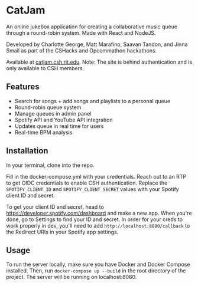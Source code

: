 # CatJam

An online jukebox application for creating a collaborative music queue through a round-robin system.
Made with React and NodeJS.

Developed by Charlotte George, Matt Marafino, Saavan Tandon, and Jinna Smail as part of the CSHacks and Opcommathon hackathons.

Available at [catjam.csh.rit.edu](catjam.csh.rit.edu). Note: The site is behind authentication and is only available to CSH members.

## Features
- Search for songs + add songs and playlists to a personal queue
- Round-robin queue system
- Manage queues in admin panel
- Spotify API and YouTube API integration
- Updates queue in real time for users
- Real-time BPM analysis

## Installation

In your terminal, clone into the repo.

Fill in the docker-compose.yml with your credentials.
Reach out to an RTP to get OIDC credentials to enable CSH authentication.
Replace the `SPOTIFY_CLIENT_ID` and `SPOTIFY_CLIENT_SECRET` values with your Spotify client ID and secret.

To get your client ID and secret, head to https://developer.spotify.com/dashboard and make a new app. When you're done, go to Settings to find your ID and secret. In order for your creds to work properly in dev, you'll need to add `http://localhost:8080/callback` to the Redirect URIs in your Spotify app settings.


## Usage

To run the server locally, make sure you have Docker and Docker Compose installed. Then, run `docker-compose up --build` in the root directory of the project. The server will be running on localhost:8080.
